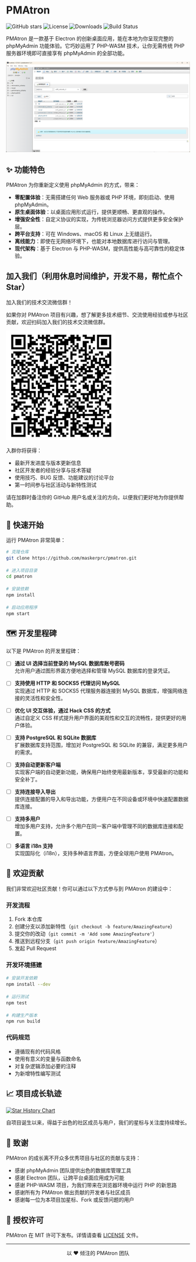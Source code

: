 # PMAtron

![GitHub stars](https://img.shields.io/github/stars/maskerprc/pmatron?style=social)
![License](https://img.shields.io/badge/license-MIT-blue.svg)
![Downloads](https://img.shields.io/github/downloads/maskerprc/pmatron/total)
![Build Status](https://img.shields.io/github/workflow/status/maskerprc/pmatron/CI)

PMAtron 是一款基于 Electron 的创新桌面应用，能在本地为你呈现完整的 phpMyAdmin 功能体验。它巧妙运用了 PHP-WASM 技术，让你无需传统 PHP 服务器环境即可直接享有 phpMyAdmin 的全部功能。

![img_1.png](img_1.png)

## ✨ 功能特色

PMAtron 为你重新定义使用 phpMyAdmin 的方式，带来：

- **零配置体验**：无需搭建任何 Web 服务器或 PHP 环境，即刻启动、使用 phpMyAdmin。
- **原生桌面体验**：以桌面应用形式运行，提供更顺畅、更直观的操作。
- **增强安全性**：自定义协议的实现，为传统浏览器访问方式提供更多安全保护层。
- **跨平台支持**：可在 Windows、macOS 和 Linux 上无缝运行。
- **离线能力**：即使在无网络环境下，也能对本地数据库进行访问与管理。
- **现代架构**：基于 Electron 与 PHP-WASM，提供高性能与高可靠性的稳定体验。

## 加入我们（利用休息时间维护，开发不易，帮忙点个Star）
加入我们的技术交流微信群！

如果你对 PMAtron 项目有兴趣，想了解更多技术细节、交流使用经验或参与社区贡献，欢迎扫码加入我们的技术交流微信群。

<img alt="img.png" height="300" src="img.png" width="300"/>

入群你将获得：

- 最新开发进度与版本更新信息
- 社区开发者的经验分享与技术答疑
- 使用技巧、BUG 反馈、功能建议的讨论平台
- 第一时间参与社区活动与新特性测试

请在加群时备注你的 GitHub 用户名或关注的方向，以便我们更好地为你提供帮助。

## 🚀 快速开始

运行 PMAtron 非常简单：

```bash
# 克隆仓库
git clone https://github.com/maskerprc/pmatron.git

# 进入项目目录
cd pmatron

# 安装依赖
npm install

# 启动应用程序
npm start
```

## 🗺️ 开发里程碑

以下是 PMAtron 的开发里程碑：

- [ ] **通过 UI 选择当前登录的 MySQL 数据库账号密码**  
  允许用户通过图形界面方便地选择和管理 MySQL 数据库的登录凭证。

- [ ] **支持使用 HTTP 和 SOCKS5 代理访问 MySQL**  
  实现通过 HTTP 和 SOCKS5 代理服务器连接到 MySQL 数据库，增强网络连接的灵活性和安全性。

- [ ] **优化 UI 交互体验，通过 Hack CSS 的方式**  
  通过自定义 CSS 样式提升用户界面的美观性和交互的流畅性，提供更好的用户体验。

- [ ] **支持 PostgreSQL 和 SQLite 数据库**  
  扩展数据库支持范围，增加对 PostgreSQL 和 SQLite 的兼容，满足更多用户的需求。

- [ ] **支持自动更新客户端**  
  实现客户端的自动更新功能，确保用户始终使用最新版本，享受最新的功能和安全补丁。

- [ ] **支持连接导入导出**  
  提供连接配置的导入和导出功能，方便用户在不同设备或环境中快速配置数据库连接。

- [ ] **支持多用户**  
  增加多用户支持，允许多个用户在同一客户端中管理不同的数据库连接和配置。

- [ ] **多语言 i18n 支持**  
  实现国际化（i18n），支持多种语言界面，方便全球用户使用 PMAtron。


## 🤝 欢迎贡献

我们非常欢迎社区贡献！你可以通过以下方式参与到 PMAtron 的建设中：

### 开发流程
1. Fork 本仓库
2. 创建分支以添加新特性（`git checkout -b feature/AmazingFeature`）
3. 提交你的改动（`git commit -m 'Add some AmazingFeature'`）
4. 推送到远程分支（`git push origin feature/AmazingFeature`）
5. 发起 Pull Request

### 开发环境搭建

```bash
# 安装开发依赖
npm install --dev

# 运行测试
npm test

# 构建生产版本
npm run build
```

### 代码规范
- 遵循现有的代码风格
- 使用有意义的变量与函数命名
- 对复杂逻辑添加必要的注释
- 为新增特性编写测试

## 📈 项目成长轨迹

[![Star History Chart](https://api.star-history.com/svg?repos=MaskerPRC/pmatron&type=Date)](https://star-history.com/#MaskerPRC/pmatron&Date)

自项目诞生以来，得益于出色的社区成员与用户，我们的星标与关注度持续增长。

## 🙏 致谢

PMAtron 的成长离不开众多优秀项目与社区的贡献与支持：

- 感谢 phpMyAdmin 团队提供出色的数据库管理工具
- 感谢 Electron 团队，让跨平台桌面应用成为可能
- 感谢 PHP-WASM 项目，为我们带来在浏览器环境中运行 PHP 的新思路
- 感谢所有为 PMAtron 做出贡献的开发者与社区成员
- 感谢每一位为本项目加星标、Fork 或反馈问题的用户

## 📄 授权许可

PMAtron 在 MIT 许可下发布。详情请查看 [LICENSE](LICENSE) 文件。

---

<div align="center">
以 ❤️ 倾注的 PMAtron 团队
</div>
